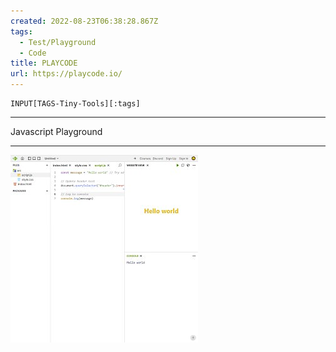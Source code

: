 ```yaml
---
created: 2022-08-23T06:38:28.867Z
tags: 
  - Test/Playground
  - Code
title: PLAYCODE
url: https://playcode.io/
---
```

```meta-bind
INPUT[TAGS-Tiny-Tools][:tags]
```

___
Javascript Playground
___

![](_attachments/playcode.jpg)
